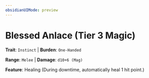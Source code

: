 ```yaml
---
obsidianUIMode: preview
---
```

# Blessed Anlace (Tier 3 Magic)

**Trait**: `Instinct` | **Burden**: `One-Handed`

**Range**: `Melee` | **Damage**: `d10+6 (Mag)`

**Feature**: Healing (During downtime, automatically heal 1 hit point.)